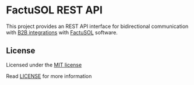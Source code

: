 # FactuSOL REST API
This project provides an REST API interface for bidirectional communication with [B2B integrations] with [FactuSOL] software.

## License
Licensed under the [MIT license](http://opensource.org/licenses/MIT)

Read [LICENSE](LICENSE) for more information

[B2B integrations]: https://en.wikipedia.org/wiki/Business-to-business
[FactuSOL]: https://www.sdelsol.com/programa-facturacion-factusol/
